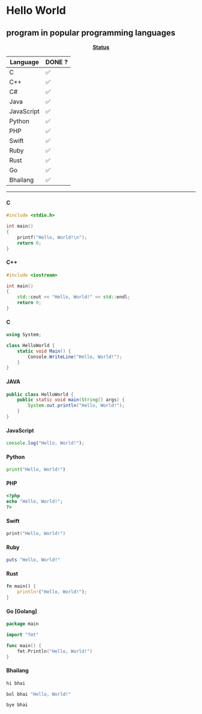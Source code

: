 
# Hello World 
## program in popular programming languages


<center><u><b>Status</b></u> </center>

|      Language      |     DONE ?     |
|--------------------|----------------|
| C | ✅ |
| C++ | ✅ |
| C# | ✅ |
| Java | ✅ |
| JavaScript | ✅ |
| Python | ✅ |
| PHP | ✅ |
| Swift | ✅ |
| Ruby | ✅ |
| Rust | ✅ |
| Go | ✅ |
| Bhailang | ✅ |


***

#### C
```c
#include <stdio.h>

int main()
{
    printf("Hello, World!\n");
    return 0;
}
```

#### C++
```cpp
#include <iostream>

int main()
{
    std::cout << "Hello, World!" << std::endl;
    return 0;
}
```

#### C
```csharp
using System;

class HelloWorld {
    static void Main() {
        Console.WriteLine("Hello, World!");
    }
}
```

#### JAVA
```java
public class HelloWorld {
    public static void main(String[] args) {
        System.out.println("Hello, World!");
    }
}
```

#### JavaScript
```javascript
console.log("Hello, World!");
```

#### Python
```python
print("Hello, World!")
```

#### PHP
```php
<?php
echo "Hello, World!";
?>
```

#### Swift
```swift
print("Hello, World!")
```

#### Ruby
```ruby
puts "Hello, World!"
```

#### Rust
```rust
fn main() {
    println!("Hello, World!");
}
```

#### Go [Golang]
```go
package main

import "fmt"

func main() {
    fmt.Println("Hello, World!")
}
```

#### Bhailang
```sh
hi bhai

bol bhai "Hello, World!"

bye bhai

```